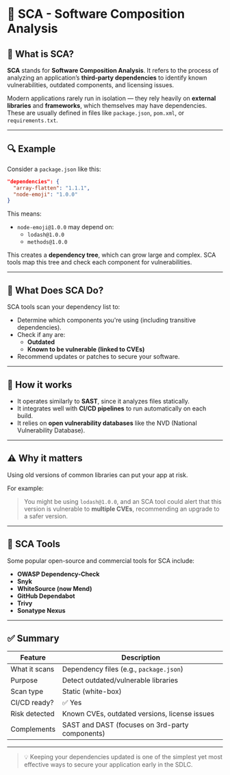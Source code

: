 # 🧩 SCA - Software Composition Analysis

## 📌 What is SCA?

**SCA** stands for **Software Composition Analysis**. It refers to the process of analyzing an application’s **third-party dependencies** to identify known vulnerabilities, outdated components, and licensing issues.

Modern applications rarely run in isolation — they rely heavily on **external libraries** and **frameworks**, which themselves may have dependencies. These are usually defined in files like `package.json`, `pom.xml`, or `requirements.txt`.

---

## 🔍 Example

Consider a `package.json` like this:

```json
"dependencies": {
  "array-flatten": "1.1.1",
  "node-emoji": "1.0.0"
}
```

This means:
- `node-emoji@1.0.0` may depend on:
  - `lodash@1.0.0`
  - `methods@1.0.0`

This creates a **dependency tree**, which can grow large and complex. SCA tools map this tree and check each component for vulnerabilities.

---

## 🧪 What Does SCA Do?

SCA tools scan your dependency list to:
- Determine which components you're using (including transitive dependencies).
- Check if any are:
  - **Outdated**
  - **Known to be vulnerable (linked to CVEs)**
- Recommend updates or patches to secure your software.

---

## 🔗 How it works

- It operates similarly to **SAST**, since it analyzes files statically.
- It integrates well with **CI/CD pipelines** to run automatically on each build.
- It relies on **open vulnerability databases** like the NVD (National Vulnerability Database).

---

## ⚠️ Why it matters

Using old versions of common libraries can put your app at risk.

For example:
> You might be using `lodash@1.0.0`, and an SCA tool could alert that this version is vulnerable to **multiple CVEs**, recommending an upgrade to a safer version.

---

## 🧰 SCA Tools

Some popular open-source and commercial tools for SCA include:

- **OWASP Dependency-Check**
- **Snyk**
- **WhiteSource (now Mend)**
- **GitHub Dependabot**
- **Trivy**
- **Sonatype Nexus**

---

## ✅ Summary

| Feature               | Description                                             |
|------------------------|---------------------------------------------------------|
| What it scans         | Dependency files (e.g., `package.json`)                 |
| Purpose               | Detect outdated/vulnerable libraries                    |
| Scan type             | Static (white-box)                                      |
| CI/CD ready?          | ✅ Yes                                                  |
| Risk detected         | Known CVEs, outdated versions, license issues           |
| Complements           | SAST and DAST (focuses on 3rd-party components)          |

---

> 💡 Keeping your dependencies updated is one of the simplest yet most effective ways to secure your application early in the SDLC.